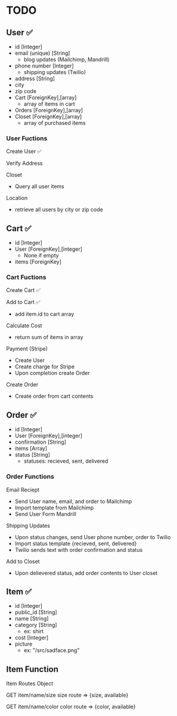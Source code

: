 # TODO

## User ✅

- id [Integer]
- email (unique) [String]
  - blog updates (Mailchimp, Mandrill)
- phone number [Integer]
  - shipping updates (Twilio)
- address [String]
- city
- zip code
- Cart [ForeignKey],[array]
  - array of items in cart
- Orders [ForeignKey],[array]
- Closet [ForeignKey],[array]
  - array of purchased items

### User Fuctions

Create User ✅

Verify Address

Closet

- Query all user items

Location

- retrieve all users by city or zip code

## Cart ✅

- id [Integer]
- User [ForeignKey],[integer]
  - None if empty
- items [ForeignKey]

### Cart Fuctions

Create Cart ✅

Add to Cart ✅

- add item.id to cart array

Calculate Cost

- return sum of items in array

Payment (Stripe)

- Create User
- Create charge for Stripe
- Upon completion create Order

Create Order

- Create order from cart contents

## Order ✅

- id [Integer]
- User [ForeignKey],[integer]
- confirmation [String]
- items [Array]
- status [String]
  - statuses: recieved, sent, delivered

### Order Functions

Email Reciept

- Send User name, email, and order to Mailchimp
- Import template from Mailchimp
- Send User Form Mandrill

Shipping Updates

- Upon status changes, send User phone number, order to Twilio
- Import status template {recieved, sent, delivered}
- Twilio sends text with order confirmation and status

Add to Closet

- Upon delievered status, add order contents to User closet

## Item ✅

- id [Integer]
- public_id [String]
- name [String]
- category [String]
  - ex: shirt
- cost [Integer]
- picture
  - ex: "/src/sadface.png"

## Item Function

Item Routes Object

GET
item/name/size
size route => {size, available}

GET
item/name/color
color route => {color, available}
